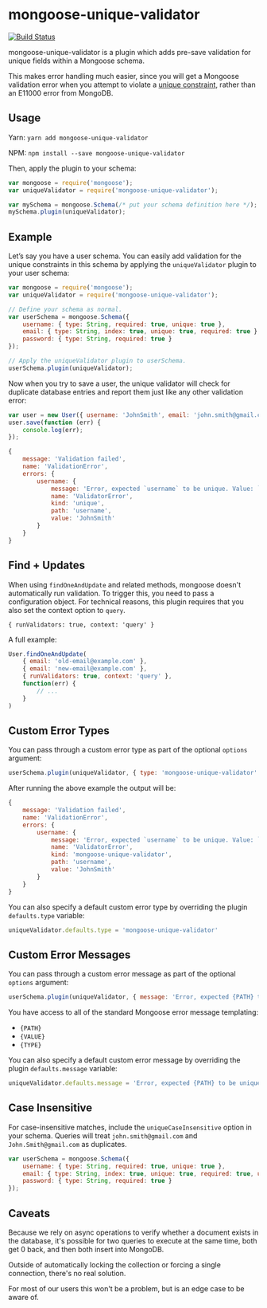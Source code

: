 mongoose-unique-validator
=========================

[![Build Status](https://travis-ci.org/blakehaswell/mongoose-unique-validator.svg)](https://travis-ci.org/blakehaswell/mongoose-unique-validator)

mongoose-unique-validator is a plugin which adds pre-save validation for unique fields within a Mongoose schema.

This makes error handling much easier, since you will get a Mongoose validation error when you attempt to violate a
[unique constraint](http://mongoosejs.com/docs/api.html#schematype_SchemaType-unique), rather than an E11000 error
from MongoDB.

Usage
-----

Yarn: `yarn add mongoose-unique-validator`

NPM: `npm install --save mongoose-unique-validator`

Then, apply the plugin to your schema:

```js
var mongoose = require('mongoose');
var uniqueValidator = require('mongoose-unique-validator');

var mySchema = mongoose.Schema(/* put your schema definition here */);
mySchema.plugin(uniqueValidator);
```

Example
-------

Let’s say you have a user schema. You can easily add validation for the unique constraints in this schema by applying
the `uniqueValidator` plugin to your user schema:

```js
var mongoose = require('mongoose');
var uniqueValidator = require('mongoose-unique-validator');

// Define your schema as normal.
var userSchema = mongoose.Schema({
    username: { type: String, required: true, unique: true },
    email: { type: String, index: true, unique: true, required: true },
    password: { type: String, required: true }
});

// Apply the uniqueValidator plugin to userSchema.
userSchema.plugin(uniqueValidator);
```

Now when you try to save a user, the unique validator will check for duplicate database entries and report them just
like any other validation error:

```js
var user = new User({ username: 'JohnSmith', email: 'john.smith@gmail.com', password: 'j0hnNYb0i' });
user.save(function (err) {
    console.log(err);
});
```

```js
{
    message: 'Validation failed',
    name: 'ValidationError',
    errors: {
        username: {
            message: 'Error, expected `username` to be unique. Value: `JohnSmith`',
            name: 'ValidatorError',
            kind: 'unique',
            path: 'username',
            value: 'JohnSmith'
        }
    }
}
```

Find + Updates
--------------

When using `findOneAndUpdate` and related methods, mongoose doesn't automatically run validation. To trigger this,
you need to pass a configuration object. For technical reasons, this plugin requires that you also set the context
option to `query`.

`{ runValidators: true, context: 'query' }`

A full example:

```js
User.findOneAndUpdate(
    { email: 'old-email@example.com' },
    { email: 'new-email@example.com' },
    { runValidators: true, context: 'query' },
    function(err) {
        // ...
    }
)
```

Custom Error Types
------------------

You can pass through a custom error type as part of the optional `options` argument:

```js
userSchema.plugin(uniqueValidator, { type: 'mongoose-unique-validator' });
```

After running the above example the output will be:

```js
{
    message: 'Validation failed',
    name: 'ValidationError',
    errors: {
        username: {
            message: 'Error, expected `username` to be unique. Value: `JohnSmith`',
            name: 'ValidatorError',
            kind: 'mongoose-unique-validator',
            path: 'username',
            value: 'JohnSmith'
        }
    }
}
```

You can also specify a default custom error type by overriding the plugin `defaults.type` variable:

```js
uniqueValidator.defaults.type = 'mongoose-unique-validator'
```

Custom Error Messages
---------------------

You can pass through a custom error message as part of the optional `options` argument:

```js
userSchema.plugin(uniqueValidator, { message: 'Error, expected {PATH} to be unique.' });
```

You have access to all of the standard Mongoose error message templating:

*   `{PATH}`
*   `{VALUE}`
*   `{TYPE}`

You can also specify a default custom error message by overriding the plugin `defaults.message` variable:

```js
uniqueValidator.defaults.message = 'Error, expected {PATH} to be unique.'
```


Case Insensitive
---------------------

For case-insensitive matches, include the `uniqueCaseInsensitive` option in your schema. Queries will treat `john.smith@gmail.com` and `John.Smith@gmail.com` as duplicates.

```js
var userSchema = mongoose.Schema({
    username: { type: String, required: true, unique: true },
    email: { type: String, index: true, unique: true, required: true, uniqueCaseInsensitive: true },
    password: { type: String, required: true }
});
```


Caveats
-------

Because we rely on async operations to verify whether a document exists in the database, it's possible for two queries to execute at the same time, both get 0 back, and then both insert into MongoDB.

Outside of automatically locking the collection or forcing a single connection, there's no real solution.

For most of our users this won't be a problem, but is an edge case to be aware of.
